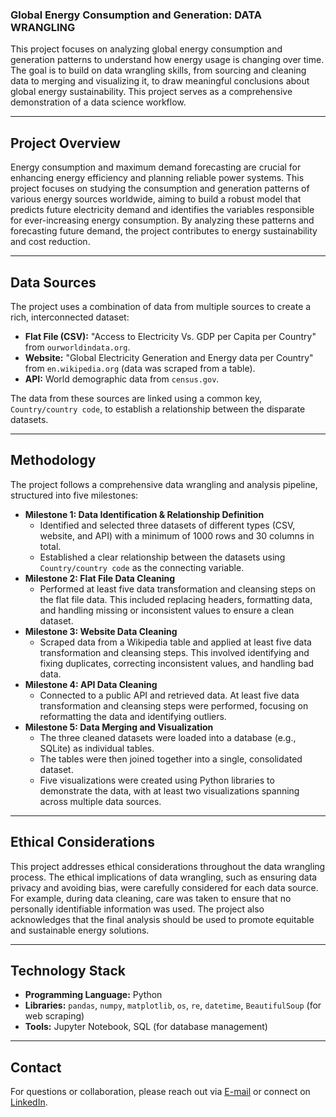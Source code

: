 ### Global Energy Consumption and Generation: DATA WRANGLING


This project focuses on analyzing global energy consumption and generation patterns to understand how energy usage is changing over time. The goal is to build on data wrangling skills, from sourcing and cleaning data to merging and visualizing it, to draw meaningful conclusions about global energy sustainability. This project serves as a comprehensive demonstration of a data science workflow.

---

## Project Overview

Energy consumption and maximum demand forecasting are crucial for enhancing energy efficiency and planning reliable power systems. This project focuses on studying the consumption and generation patterns of various energy sources worldwide, aiming to build a robust model that predicts future electricity demand and identifies the variables responsible for ever-increasing energy consumption. By analyzing these patterns and forecasting future demand, the project contributes to energy sustainability and cost reduction.

---

## Data Sources

The project uses a combination of data from multiple sources to create a rich, interconnected dataset:

* **Flat File (CSV):** "Access to Electricity Vs. GDP per Capita per Country" from `ourworldindata.org`.
* **Website:** "Global Electricity Generation and Energy data per Country" from `en.wikipedia.org` (data was scraped from a table).
* **API:** World demographic data from `census.gov`.

The data from these sources are linked using a common key, `Country/country code`, to establish a relationship between the disparate datasets.

---

## Methodology

The project follows a comprehensive data wrangling and analysis pipeline, structured into five milestones:

* **Milestone 1: Data Identification & Relationship Definition**
    * Identified and selected three datasets of different types (CSV, website, and API) with a minimum of 1000 rows and 30 columns in total.
    * Established a clear relationship between the datasets using `Country/country code` as the connecting variable.
* **Milestone 2: Flat File Data Cleaning**
    * Performed at least five data transformation and cleansing steps on the flat file data. This included replacing headers, formatting data, and handling missing or inconsistent values to ensure a clean dataset.
* **Milestone 3: Website Data Cleaning**
    * Scraped data from a Wikipedia table and applied at least five data transformation and cleansing steps. This involved identifying and fixing duplicates, correcting inconsistent values, and handling bad data.
* **Milestone 4: API Data Cleaning**
    * Connected to a public API and retrieved data. At least five data transformation and cleansing steps were performed, focusing on reformatting the data and identifying outliers.
* **Milestone 5: Data Merging and Visualization**
    * The three cleaned datasets were loaded into a database (e.g., SQLite) as individual tables.
    * The tables were then joined together into a single, consolidated dataset.
    * Five visualizations were created using Python libraries to demonstrate the data, with at least two visualizations spanning across multiple data sources.

---

## Ethical Considerations

This project addresses ethical considerations throughout the data wrangling process. The ethical implications of data wrangling, such as ensuring data privacy and avoiding bias, were carefully considered for each data source. For example, during data cleaning, care was taken to ensure that no personally identifiable information was used. The project also acknowledges that the final analysis should be used to promote equitable and sustainable energy solutions.

---

## Technology Stack

* **Programming Language:** Python
* **Libraries:** `pandas`, `numpy`, `matplotlib`, `os`, `re`, `datetime`, `BeautifulSoup` (for web scraping)
* **Tools:** Jupyter Notebook, SQL (for database management)

---

## Contact

For questions or collaboration, please reach out via [E-mail](mailto:sayalinage@gmail.com) or connect on [LinkedIn](https://www.linkedin.com/in/sayali-nage-34303b136/).
